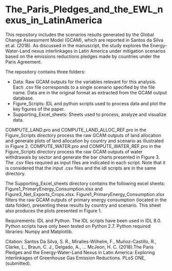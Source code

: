 # The_Paris_Pledges_and_the_EWL_nexus_in_LatinAmerica

This repository includes the scenarios results generated by the Global Change Assessment Model (GCAM), which are reported in Santos da Silva et al. (2018). As discussed in the manuscript, the study explores the Energy-Water-Land nexus interlinkages in Latin America under mitigation scenarios based on the emissions reductions pledges made by countries under the Paris Agreement. 

The repository contains three folders: 
-	Data: Raw GCAM outputs for the variables relevant for this analysis. Each .csv file corresponds to a single scenario specified by the file name. Data are in the original format as extracted from the GCAM output database.
-	Figure_Scripts: IDL and python scripts used to process data and plot the key figures of the paper.
-	 Supporting_Excel_sheets: Sheets used to process, analyze and visualize data.

COMPUTE_LAND.pro and COMPUTE_LAND_ALLOC_REF.pro in the Figure_Scripts directory process the raw GCAM outputs of land allocation and generate plots of land allocation by country and scenario as illustrated in Figure 2. COMPUTE_WATER.pro and COMPUTE_WATER_REF.pro in the Figure_Scripts directory process the raw GCAM outputs of water withdrawals by sector and generate the bar charts presented in Figure 3. The .csv files required as input files are indicated in each script. Note that it is considered that the input .csv files and the idl scripts are in the same directory.

The Supporting_Excel_sheets directory contains the following excel sheets: Figure1_PrimaryEnergy_Consumption.xlsx and Figure3_Net_Exports_Crops.xlsx. Figure1_PrimaryEnergy_Consumption.xlsx filters the raw GCAM outputs of primary energy consumption (located in the data folder), presenting these results by country and scenario. This sheet also produces the plots presented in Figure 1. 

Requirements: IDL and Python. The IDL scripts have been used in IDL 8.0. Python scripts have only been tested on Python 2.7. Python required libraries: Numpy and Matplotlib.

Citation:
Santos Da Silva, S. R., Miralles-Wilhelm, F., Muñoz-Castillo, R., Clarke, L., Braun, C. J., Delgado, A., … McJeon, H. C. (2018).The Paris Pledges and the Energy-Water-Land Nexus in Latin America: Exploring interlinkages of Greenhouse Gas Emission Reductions. PLoS ONE, (submitted).
